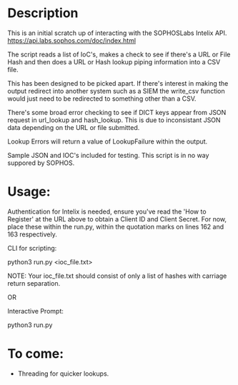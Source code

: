 # Description 
This is an initial scratch up of interacting with the SOPHOSLabs Intelix API.
https://api.labs.sophos.com/doc/index.html

The script reads a list of IoC's, makes a check to see if there's a URL or File Hash and then does a URL or Hash lookup piping information into a CSV file.

This has been designed to be picked apart. If there's interest in making the output redirect into another system such as a SIEM the write_csv function would just need to be redirected to something other than a CSV.

There's some broad error checking to see if DICT keys appear from JSON request in url_lookup and hash_lookup. This is due to inconsistant JSON data depending on the URL or file submitted.

Lookup Errors will return a value of LookupFailure within the output.

Sample JSON and IOC's included for testing. This script is in no way suppored by SOPHOS.

# Usage:

Authentication for Intelix is needed, ensure you've read the 'How to Register' at the URL above to obtain a Client ID and Client Secret.
For now, place these within the run.py, within the quotation marks on lines 162 and 163 respectively.

CLI for scripting:

python3 run.py <ioc_file.txt>

NOTE: Your ioc_file.txt should consist of only a list of hashes with carriage return separation.

OR

Interactive Prompt:

python3 run.py

# To come:
- Threading for quicker lookups.